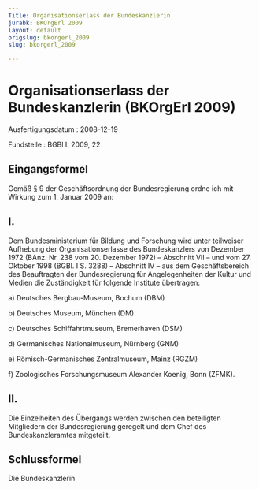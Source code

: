 ```yaml
---
Title: Organisationserlass der Bundeskanzlerin
jurabk: BKOrgErl 2009
layout: default
origslug: bkorgerl_2009
slug: bkorgerl_2009

---
```


# Organisationserlass der Bundeskanzlerin (BKOrgErl 2009)

Ausfertigungsdatum
:   2008-12-19

Fundstelle
:   BGBl I: 2009, 22

## Eingangsformel

Gemäß § 9 der Geschäftsordnung der Bundesregierung ordne ich mit
Wirkung zum 1. Januar 2009 an:

## I.

Dem Bundesministerium für Bildung und Forschung wird unter teilweiser
Aufhebung der Organisationserlasse des Bundeskanzlers von Dezember
1972 (BAnz. Nr. 238 vom 20. Dezember 1972) – Abschnitt VII – und vom
27\. Oktober 1998 (BGBl. I S. 3288) – Abschnitt IV – aus dem
Geschäftsbereich des Beauftragten der Bundesregierung für
Angelegenheiten der Kultur und Medien die Zuständigkeit für folgende
Institute übertragen:

a)  Deutsches Bergbau-Museum, Bochum (DBM)


b)  Deutsches Museum, München (DM)


c)  Deutsches Schiffahrtmuseum, Bremerhaven (DSM)


d)  Germanisches Nationalmuseum, Nürnberg (GNM)


e)  Römisch-Germanisches Zentralmuseum, Mainz (RGZM)


f)  Zoologisches Forschungsmuseum Alexander Koenig, Bonn (ZFMK).

## II.

Die Einzelheiten des Übergangs werden zwischen den beteiligten
Mitgliedern der Bundesregierung geregelt und dem Chef des
Bundeskanzleramtes mitgeteilt.

## Schlussformel

Die Bundeskanzlerin

